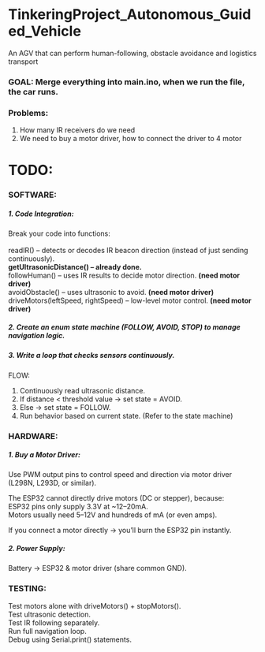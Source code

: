 # TinkeringProject_Autonomous_Guided_Vehicle
An AGV that can perform human-following, obstacle avoidance and logistics transport

### GOAL: Merge everything into main.ino, when we run the file, the car runs.

### Problems: <br>
1. How many IR receivers do we need
2. We need to buy a motor driver, how to connect the driver to 4 motor

# TODO:
### SOFTWARE:
##### 1. Code Integration:
Break your code into functions: <br> 
<br>
readIR() – detects or decodes IR beacon direction (instead of just sending continuously). <br>
**getUltrasonicDistance() – already done.** <br>
followHuman() – uses IR results to decide motor direction. **(need motor driver)** <br>
avoidObstacle() – uses ultrasonic to avoid. **(need motor driver)** <br> 
driveMotors(leftSpeed, rightSpeed) – low-level motor control. **(need motor driver)** <br> 

##### 2. Create an enum state machine (FOLLOW, AVOID, STOP) to manage navigation logic.

##### 3. Write a loop that checks sensors continuously.
FLOW: <br>
1. Continuously read ultrasonic distance. <br>
2. If distance < threshold value → set state = AVOID. <br>
3. Else → set state = FOLLOW. <br>
4. Run behavior based on current state. (Refer to the state machine)  <br>
        
### HARDWARE:
##### 1. Buy a Motor Driver:
Use PWM output pins to control speed and direction via motor driver (L298N, L293D, or similar). <br>
       
The ESP32 cannot directly drive motors (DC or stepper), because: <br>
ESP32 pins only supply 3.3V at ~12–20mA. <br>
Motors usually need 5–12V and hundreds of mA (or even amps). <br>

If you connect a motor directly → you’ll burn the ESP32 pin instantly.

##### 2. Power Supply:
Battery → ESP32 & motor driver (share common GND).


### TESTING:
Test motors alone with driveMotors() + stopMotors(). <br>
Test ultrasonic detection. <br>
Test IR following separately. <br>
Run full navigation loop. <br>
Debug using Serial.print() statements. <br>






        

